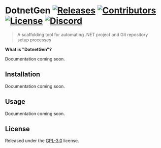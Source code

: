 # DotnetGen <a href="https://github.com/kth-me/DotnetGen/releases"><img src="https://img.shields.io/github/v/release/kth-me/DotnetGen?include_prereleases" alt="Releases"></a> <a href="https://github.com/kth-me/DotnetGen/graphs/contributors"><img src="https://img.shields.io/github/contributors/kth-me/DotnetGen" alt="Contributors"></a> <a href="LICENSE"><img src="https://img.shields.io/github/license/kth-me/DotnetGen" alt="License"></a> <a href="https://discord.gg/RrJrEcH"><img src="https://img.shields.io/discord/446832659377946625" alt="Discord"></a>

> A scaffolding tool for automating .NET project and Git repository setup processes

**What is "DotnetGen"?**

Documentation coming soon.

## Installation

Documentation coming soon.

## Usage

Documentation coming soon.

## License
Released under the [GPL-3.0](LICENSE) license.
